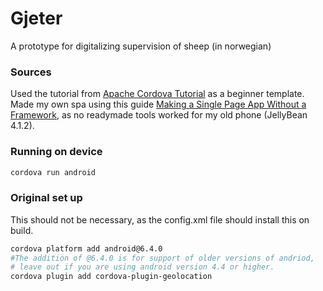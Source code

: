 # Gjeter
A prototype for digitalizing supervision of sheep (in norwegian)

### Sources
Used the tutorial from [Apache Cordova Tutorial][1] as a beginner template. 
Made my own spa using this guide [Making a Single Page App Without a Framework][2], 
as no readymade tools worked for my old phone (JellyBean 4.1.2).

[1]: https://ccoenraets.github.io/cordova-tutorial/index.html
[2]: https://tutorialzine.com/2015/02/single-page-app-without-a-framework

### Running on device
```bash
cordova run android
```

### Original set up
This should not be necessary, as the config.xml file should install this on build.
```bash
cordova platform add android@6.4.0
#The addition of @6.4.0 is for support of older versions of andriod,
# leave out if you are using android version 4.4 or higher.
cordova plugin add cordova-plugin-geolocation
```
